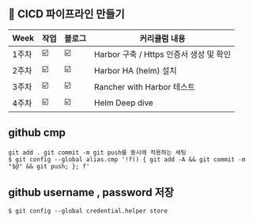 ##  🍎 CICD 파이프라인 만들기

| Week | 작업 |블로그|커리큘럼 내용 |
| ------ | -- | -- |----------- |
| 1주차 | ☑️ | ☑️ | Harbor 구축 / Https 인증서 생성 및 확인  |
| 2주차 | ☑️ | ☑️ | Harbor HA (helm) 설치 |
| 3주차 | ☑️ | ☑️ | Rancher with Harbor 테스트|
| 4주차 | ☑️ | ☑️ | Helm Deep dive |

## github cmp ##
```
git add . git commit -m git push를 동시에 적용하는 세팅
$ git config --global alias.cmp '!f() { git add -A && git commit -m "$@" && git push; }; f'
```

## github username , password 저장
```
$ git config --global credential.helper store
```
